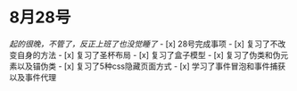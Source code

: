 # 8月28号
*起的很晚，不管了，反正上班了也没觉睡了*
    - [x] 28号完成事项
       - [x] 复习了不改变自身的方法
       - [x] 复习了圣杯布局
       - [x] 复习了盒子模型
       - [x] 复习了伪类和伪元素以及锚伪类
       - [x] 复习了5种css隐藏页面方式
       - [x] 学习了事件冒泡和事件捕获以及事件代理
    
